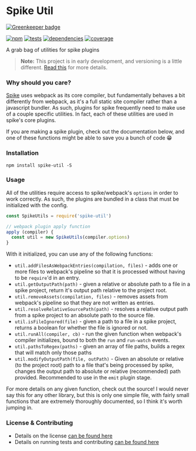 # Spike Util

[![Greenkeeper badge](https://badges.greenkeeper.io/static-dev/spike-util.svg)](https://greenkeeper.io/)

[![npm](http://img.shields.io/npm/v/spike-util.svg?style=flat)](https://badge.fury.io/js/spike-util) [![tests](http://img.shields.io/travis/static-dev/spike-util/master.svg?style=flat)](https://travis-ci.org/static-dev/spike-util) [![dependencies](http://img.shields.io/david/static-dev/spike-util.svg?style=flat)](https://david-dm.org/static-dev/spike-util) [![coverage](http://img.shields.io/coveralls/static-dev/spike-util.svg?style=flat)](https://coveralls.io/github/static-dev/spike-util)

A grab bag of utilities for spike plugins

> **Note:** This project is in early development, and versioning is a little different. [Read this](http://markup.im/#q4_cRZ1Q) for more details.

### Why should you care?

[Spike](http://github.com/static-dev/spike) uses webpack as its core compiler, but fundamentally behaves a bit differently from webpack, as it's a full static site compiler rather than a javascript bundler. As such, plugins for spike frequently need to make use of a couple specific utilities. In fact, each of these utilities are used in spike's core plugins.

If you are making a spike plugin, check out the documentation below, and one of these functions might be able to save you a bunch of code :grin:

### Installation

`npm install spike-util -S`

### Usage

All of the utilities require access to spike/webpack's `options` in order to work correctly. As such, the plugins are bundled in a class that must be initialized with the config.

```js
const SpikeUtils = require('spike-util')

// webpack plugin apply function
apply (compiler) {
  const util = new SpikeUtils(compiler.options)
}
```

With it initialized, you can use any of the following functions:

- `util.addFilesAsWebpackEntries(compilation, files)` - adds one or more files to webpack's pipeline so that it is processed without having to be `require`'d in an entry.
- `util.getOutputPath(path)` - given a relative or absolute path to a file in a spike project, return it's output path relative to the project root.
- `util.removeAssets(compilation, files)` - removes assets from webpack's pipeline so that they are not written as entries.
- `util.resolveRelativeSourcePath(path)` - resolves a relative output path from a spike project to an absolute path to the source file.
- `util.isFileIgnored(file)` - given a path to a file in a spike project, returns a boolean for whether the file is ignored or not.
- `util.runAll(compiler, cb)` - run the given function when webpack's compiler initializes, bound to both the `run` and `run-watch` events.
- `util.pathsToRegex(paths)` - given an array of file paths, builds a regex that will match only those paths
- `util.modifyOutputPath(file, outPath)` - Given an absolute or relative (to the project root) path to a file that's being processed by spike, changes the output path to absolute or relative (recommended) path provided. Recommended to use in the `emit` plugin stage.

For more details on any given function, check out the source! I would never say this for any other library, but this is only one simple file, with fairly small functions that are extremely thoroughly documented, so I think it's worth jumping in.

### License & Contributing

- Details on the license [can be found here](LICENSE.md)
- Details on running tests and contributing [can be found here](contributing.md)
